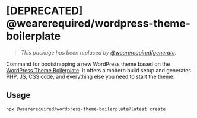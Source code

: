 # [DEPRECATED] @wearerequired/wordpress-theme-boilerplate

> *This package has been replaced by [@wearerequired/generate](../../packages/generate).*

Command for bootstrapping a new WordPress theme based on the [WordPress Theme Boilerplate](https://github.com/wearerequired/wordpress-theme-boilerplate). It offers a modern build setup and generates PHP, JS, CSS code, and everything else you need to start the theme.

## Usage

```bash
npx @wearerequired/wordpress-theme-boilerplate@latest create
```
